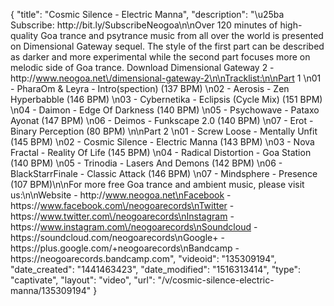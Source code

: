 {
    "title": "Cosmic Silence - Electric Manna",
    "description": "\u25ba Subscribe: http:\/\/bit.ly\/SubscribeNeogoa\n\nOver 120 minutes of high-quality Goa trance and psytrance music from all over the world is presented on Dimensional Gateway sequel. The style of the first part can be described as darker and more experimental while the second part focuses more on melodic side of Goa trance. Download Dimensional Gateway 2 - http:\/\/www.neogoa.net\/dimensional-gateway-2\n\nTracklist:\n\nPart 1 \n01 - PharaOm & Leyra - Intro(spection) (137 BPM) \n02 - Aerosis - Zen Hyperbabble (146 BPM) \n03 - Cybernetika - Eclipsis (Cycle Mix) (151 BPM) \n04 - Daimon - Edge Of Darkness (140 BPM) \n05 - Psychowave - Pataxo Ayonat (147 BPM) \n06 - Deimos - Funkscape 2.0 (140 BPM) \n07 - Erot - Binary Perception (80 BPM) \n\nPart 2 \n01 - Screw Loose - Mentally Unfit (145 BPM) \n02 - Cosmic Silence - Electric Manna (143 BPM) \n03 - Nova Fractal - Reality Of Life (145 BPM) \n04 - Radical Distortion - Goa Station (140 BPM) \n05 - Trinodia - Lasers And Demons (142 BPM) \n06 - BlackStarrFinale - Classic Attack (146 BPM) \n07 - Mindsphere - Presence (107 BPM)\n\nFor more free Goa trance and ambient music, please visit us:\n\nWebsite - http:\/\/www.neogoa.net\nFacebook - https:\/\/www.facebook.com\/neogoarecords\nTwitter - https:\/\/www.twitter.com\/neogoarecords\nInstagram - https:\/\/www.instagram.com\/neogoarecords\nSoundcloud - https:\/\/soundcloud.com\/neogoarecords\nGoogle+ - https:\/\/plus.google.com\/+neogoarecords\nBandcamp - https:\/\/neogoarecords.bandcamp.com",
    "videoid": "135309194",
    "date_created": "1441463423",
    "date_modified": "1516313414",
    "type": "captivate",
    "layout": "video",
    "url": "\/v\/cosmic-silence-electric-manna\/135309194"
}